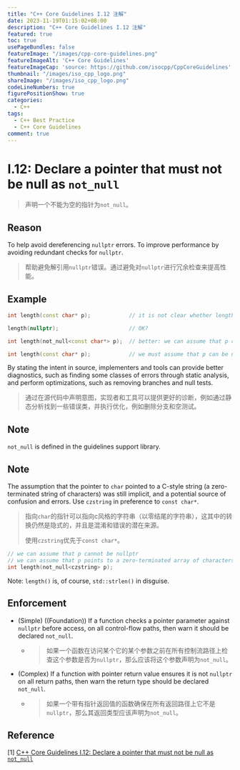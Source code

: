 ```yaml
---
title: "C++ Core Guidelines I.12 注解"
date: 2023-11-19T01:15:02+08:00
description: "C++ Core Guidelines I.12 注解"
featured: true
toc: true
usePageBundles: false
featureImage: "/images/cpp-core-guidelines.png"
featureImageAlt: 'C++ Core Guidelines'
featureImageCap: 'source: https://github.com/isocpp/CppCoreGuidelines'
thumbnail: "/images/iso_cpp_logo.png"
shareImage: "/images/iso_cpp_logo.png"
codeLineNumbers: true
figurePositionShow: true
categories:
  - C++
tags:
  - C++ Best Practice
  - C++ Core Guidelines
comment: true
---
```


# I.12: Declare a pointer that must not be null as `not_null`

> 声明一个不能为空的指针为`not_null`。

## Reason

To help avoid dereferencing `nullptr` errors. To improve performance by avoiding redundant checks for `nullptr`.

>帮助避免解引用`nullptr`错误。通过避免对`nullptr`进行冗余检查来提高性能。

## Example

```c++
int length(const char* p);            // it is not clear whether length(nullptr) is valid

length(nullptr);                      // OK?

int length(not_null<const char*> p);  // better: we can assume that p cannot be nullptr

int length(const char* p);            // we must assume that p can be nullptr
```

By stating the intent in source, implementers and tools can provide better diagnostics, such as finding some classes of errors through static analysis, and perform optimizations, such as removing branches and null tests.

>通过在源代码中声明意图，实现者和工具可以提供更好的诊断，例如通过静态分析找到一些错误类，并执行优化，例如删除分支和空测试。

## Note

`not_null` is defined in the guidelines support library.

## Note

The assumption that the pointer to `char` pointed to a C-style string (a zero-terminated string of characters) was still implicit, and a potential source of confusion and errors. Use `czstring` in preference to `const char*`.

> 指向`char`的指针可以指向c风格的字符串（以零结尾的字符串），这其中的转换仍然是隐式的，并且是混淆和错误的潜在来源。
>
> 使用`czstring`优先于`const char*`。

```c++
// we can assume that p cannot be nullptr
// we can assume that p points to a zero-terminated array of characters
int length(not_null<czstring> p);
```

Note: `length()` is, of course, `std::strlen()` in disguise.

## Enforcement

- (Simple) ((Foundation)) If a function checks a pointer parameter against `nullptr` before access, on all control-flow paths, then warn it should be declared `not_null`.

  - > 如果一个函数在访问某个它的某个参数之前在所有控制流路径上检查这个参数是否为`nullptr`，那么应该将这个参数声明为`not_null`。

- (Complex) If a function with pointer return value ensures it is not `nullptr` on all return paths, then warn the return type should be declared `not_null`.

  - > 如果一个带有指针返回值的函数确保在所有返回路径上它不是`nullptr`，那么其返回类型应该声明为`not_null`。


## Reference

[1] [C++ Core Guidelines I.12: Declare a pointer that must not be null as `not_null`](https://isocpp.github.io/CppCoreGuidelines/CppCoreGuidelines#i12-declare-a-pointer-that-must-not-be-null-as-not_null)
